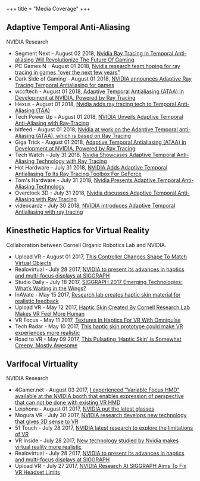 +++
title = "Media Coverage"
+++

## Adaptive Temporal Anti-Aliasing
NVIDIA Research

* Segment Next - August 02 2018,
[Nvidia Ray Tracing In Temporal Anti-aliasing Will Revolutionize The Future Of Gaming](https://segmentnext.com/2018/08/02/nvidia-ray-tracing-temporal-anti-aliasing/)
* PC Games N - August 01 2018,
[Nvidia research team hoping for ray tracing in games "over the next few years"](https://www.pcgamesn.com/nvidia-ataa-real-time-ray-tracing-anti-aliasing)
* Dark Side of Gaming - August 01 2018,
[NVIDIA announces Adaptive Ray Tracing Temporal Antialiasing for games](https://www.dsogaming.com/news/nvidia-announces-adaptive-ray-tracing-temporal-antialiasing-for-games/)
* wccftech - August 01 2018,
[Adaptive Temporal Antialiasing (ATAA) in Development at NVIDIA, Powered by Ray Tracing](https://wccftech.com/ataa-nvidia-powered-by-ray-tracing/)
* Hexus - August 01 2018,
[Nvidia adds ray tracing tech to Temporal Anti-Aliasing (TAA)](http://www.hexus.net/tech/news/graphics/120656-nvidia-adds-ray-tracing-tech-temporal-anti-aliasing-taa/)
* Tech Power Up - August 01 2018,
[NVIDIA Unveils Adaptive Temporal Anti-Aliasing with Ray-Tracing](https://www.techpowerup.com/246413/nvidia-unveils-adaptive-temporal-anti-aliasing-with-ray-tracing)
* bitfeed - August 01 2018,
[Nvidia at work on the Adaptive Temporal anti-Aliasing (ATAA), which is based on Ray Tracing](https://www.bitfeed.co/page/nvidia-at-work-on-the-adaptive-temporal-anti-aliasing-ataa-which-is-based-on-ray-tracing)
* Giga Trick - August 01 2018,
[Adaptive Temporal Antialiasing (ATAA) in Development at NVIDIA, Powered by Ray Tracing](https://gigatrick.com/index.php/2018/08/01/adaptive-temporal-antialiasing-ataa-in-development-at-nvidia-powered-by-ray-tracing/)
* Tech Watch - July 31 2018,
[Nvidia Showcases Adaptive Temporal Anti-Aliasing Technology with Ray Tracing](https://tyrone.tech/nvidia-showcases-adaptive-temporal-anti-aliasing-technology-with-ray-tracing/)
* Hot Hardware - July 31 2018,
[NVIDIA Adds Adaptive Temporal Antialiasing To Its Ray Tracing Toolbox For GeForce](https://amp.hothardware.com/news/nvidia-adds-adaptive-temporal-antialiasing-ray-tracing-toolbox)
* Tom's Hardware - July 31 2018,
[Nvidia Presents Adaptive Temporal Anti-Aliasing Technology](https://www.tomshardware.com/news/nvidia-adaptive-temporal-antialiasing,37534.html)
* Overclock 3D - July 31 2018,
[Nvidia discusses Adaptive Temporal Anti-Aliasing with Ray Tracing](https://www.overclock3d.net/news/gpu_displays/nvidia_discusses_adaptive_temporal_anti-aliasing_with_ray_tracing/1)
* videocardz - July 30 2018,
[NVIDIA introduces Adaptive Temporal Antialiasing with ray tracing](https://videocardz.com/76902/nvidia-introduces-adaptive-temporal-antialiasing-with-ray-tracing)

## Kinesthetic Haptics for Virtual Reality
Collaboration between Cornell Organic Robotics Lab and NVIDIA.

* Upload VR - August 01 2017,
[This Controller Changes Shape To Match Virtual Objects](https://uploadvr.com/siggraph-controller-changes-shape/)
* Realovirtual - July 28 2017,
[NVIDIA to present its advances in haptics and multi-focus displays at SIGGRAPH](https://www.realovirtual.com/noticias/3946/nvidia-presentara-siggraph-sus-avances-haptica-pantallas-multiple-enfoque)
* Studio Daily - July 18 2017,
[SIGGRAPH 2017 Emerging Technologies: What’s Waiting in the Wings?](http://www.studiodaily.com/2017/07/siggraph-2017-emerging-technologies-whats-waiting-wings/)
* InAVate - May 15 2017,
[Research lab creates haptic skin material for realistic feedback](http://www.inavateonthenet.net/news/article/research-lab-creates-haptic-skin-material-for-realistic-feedback)
* Upload VR - May 12 2017,
[Haptic Skin Created By Cornell Research Lab Makes VR Feel More Human](https://uploadvr.com/haptic-skin-created-cornell-research-lab-makes/)
* VR Focus - May 11 2017,
[Textures In Haptics For VR With Omnipulse](https://www.vrfocus.com/2017/05/textures-in-haptics-for-vr-with-omnipulse/)
* Tech Radar - May 10 2017,
[This haptic skin prototype could make VR experiences more realistic](http://www.techradar.com/news/this-haptic-skin-prototype-could-make-vr-experiences-more-realistic)
* Road to VR - May 09 2017,
[This Pulsating 'Haptic Skin' is Somewhat Creepy, Mostly Awesome](http://www.roadtovr.com/omnipulse-haptic-skin-organic-robotics-lab-virtual-reality/)

## Varifocal Virtuality
NVIDIA Research

* 4Gamer.net - August 03 2017,
[I experienced "Variable Focus HMD" available at the NVIDIA booth that enables expression of perspective that can not be done with existing VR HMD](http://www.4gamer.net/games/999/G999902/20170803025/)
* Leiphone - August 01 2017,
[NVIDIA put the latest glasses](https://www.leiphone.com/news/201708/4hJa9u8C64gOjSEX.html)
* Mogura VR - July 30 2017,
[NVIDIA research develops new technology that gives 3D sense to VR](http://www.moguravr.com/nvidia-membrane-vr-varifocal-virtuality/)
* 51 Touch - July 28 2017,
[NVIDIA latest research to explore the limitations of VR](http://www.51touch.com/touchscreen/news/front/201707/28-47883.html)
* VR Inside - July 28 2017,
[New technology studied by Nvidia makes virtual reality more realistic](http://vrinside.jp/news/nvidia-research-is-studying-new-tech-for-comfortable-virtual-experience/)
* Realovirtual - July 28 2017,
[NVIDIA to present its advances in haptics and multi-focus displays at SIGGRAPH](https://www.realovirtual.com/noticias/3946/nvidia-presentara-siggraph-sus-avances-haptica-pantallas-multiple-enfoque)
* Upload VR - July 27 2017,
[NVIDIA Research At SIGGRAPH Aims To Fix VR Headset Limits](https://uploadvr.com/nvidia-research-aims-to-fix-vr-headset-limits/)

